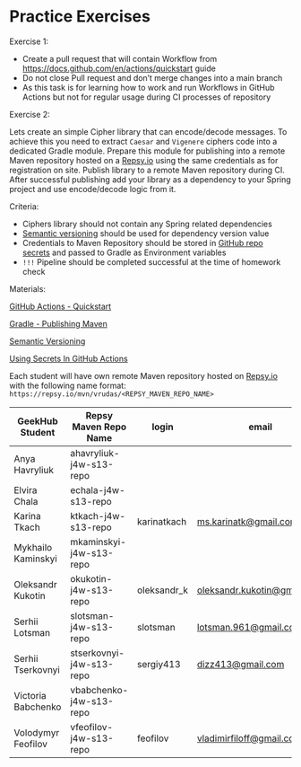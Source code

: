 # Practice Exercises

Exercise 1:

- Create a pull request that will contain Workflow from https://docs.github.com/en/actions/quickstart guide
- Do not close Pull request and don’t merge changes into a main branch
- As this task is for learning how to work and run Workflows in GitHub Actions but not for regular usage during CI
  processes of repository

Exercise 2:

Lets create an simple Cipher library that can encode/decode messages. To achieve this you need to extract `Caesar`
and `Vigenere` ciphers code into a dedicated Gradle module. Prepare this module for publishing into a remote Maven
repository hosted on a [Repsy.io](http://Repsy.io) using the same credentials as for registration on site. Publish
library to a remote Maven repository during CI. After successful publishing add your library as a dependency to your
Spring project and use encode/decode logic from it.

Criteria:

- Ciphers library should not contain any Spring related dependencies
- [Semantic versioning](https://semver.org/) should be used for dependency version value
- Credentials to Maven Repository should be stored
  in [GitHub repo secrets](https://docs.github.com/en/actions/security-guides/using-secrets-in-github-actions) and
  passed to Gradle as Environment variables
- `!!!` Pipeline should be completed successful at the time of homework check

Materials:

[GitHub Actions - Quickstart](https://docs.github.com/en/actions/quickstart)

[Gradle - Publishing Maven](https://docs.gradle.org/current/userguide/publishing_maven.html)

[Semantic Versioning](https://semver.org/)

[Using Secrets In GitHub Actions](https://docs.github.com/en/actions/security-guides/using-secrets-in-github-actions)

Each student will have own remote Maven repository hosted on [Repsy.io](http://Repsy.io) with the following name
format: `https://repsy.io/mvn/vrudas/<REPSY_MAVEN_REPO_NAME>`

| GeekHub Student    | Repsy Maven Repo Name    | login       | email                       | Access Granted |
|--------------------|--------------------------|-------------|-----------------------------|----------------|
| Anya Havryliuk     | ahavryliuk-j4w-s13-repo  |             |                             | ❌              |
| Elvira Chala       | echala-j4w-s13-repo      |             |                             | ❌              |
| Karina Tkach       | ktkach-j4w-s13-repo      | karinatkach | ms.karinatk@gmail.com       | ✅              |
| Mykhailo Kaminskyi | mkaminskyi-j4w-s13-repo  |             |                             | ❌              |
| Oleksandr Kukotin  | okukotin-j4w-s13-repo    | oleksandr_k | oleksandr.kukotin@gmail.com | ✅              |
| Serhii Lotsman     | slotsman-j4w-s13-repo    | slotsman    | lotsman.961@gmail.com       | ✅              |
| Serhii Tserkovnyi  | stserkovnyi-j4w-s13-repo | sergiy413   | dizz413@gmail.com           | ✅              |
| Victoria Babchenko | vbabchenko-j4w-s13-repo  |             |                             | ❌              |
| Volodymyr Feofilov | vfeofilov-j4w-s13-repo   | feofilov    | vladimirfiloff@gmail.com    | ✅              |
